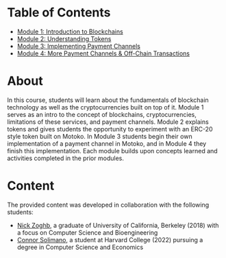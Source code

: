 # Table of Contents

* [Module 1: Introduction to Blockchains](module-1.md)
* [Module 2: Understanding Tokens](module-2.md)
* [Module 3: Implementing Payment Channels](module-3.md)
* [Module 4: More Payment Channels & Off-Chain Transactions](module-4.md)

# About

In this course, students will learn about the fundamentals of blockchain technology as well as the cryptocurrencies built on top of it. Module 1 serves as an intro to the concept of blockchains, cryptocurrencies, limitations of these services, and payment channels. Module 2 explains tokens and gives students the opportunity to experiment with an ERC-20 style token built on Motoko. In Module 3 students begin their own implementation of a payment channel in Motoko, and in Module 4 they finish this implementation. Each module builds upon concepts learned and activities completed in the prior modules. 

# Content
The provided content was developed in collaboration with the following students:

- [Nick Zoghb](https://www.linkedin.com/in/nickzoghb/), a graduate of University of California, Berkeley (2018) with a focus on Computer Science and Bioengineering
- [Connor Solimano](https://www.linkedin.com/in/connor-solimano/), a student at Harvard College (2022) pursuing a degree in Computer Science and Economics
